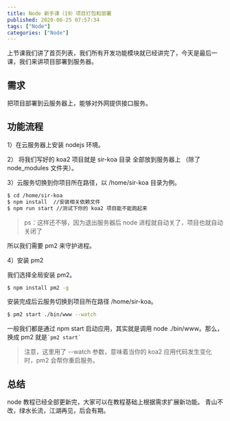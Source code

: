 ```yaml
---
title: Node 新手课（19）项目打包和部署
published: 2020-06-25 07:57:34
tags: ["Node"]
categories: ["Node"]
---
```




上节课我们讲了首页列表，我们所有开发功能模块就已经讲完了，今天是最后一课，我们来讲项目部署到服务器。

## 需求

把项目部署到云服务器上，能够对外网提供接口服务。

## 功能流程

1）在云服务器上安装 nodejs 环境。

2） 将我们写好的 koa2 项目就是 sir-koa 目录 全部放到服务器上 （除了 node_modules 文件夹）。

3）云服务切换到你项目所在路径，以 /home/sir-koa 目录为例。

```sh
$ cd /home/sir-koa
$ npm install  //安装相关依赖文件
$ npm run start //测试下你的 koa2 项目能不能跑起来
```

> ps：这样还不够，因为退出服务器后 node 进程就自动关了，项目也就自动关闭了

所以我们需要 pm2 来守护进程。

4）安装 pm2

我们选择全局安装 pm2。

```sh
$ npm install pm2 -g
```

安装完成后云服务切换到项目所在路径 /home/sir-koa。

```sh
$ pm2 start ./bin/www --watch
```

一般我们都是通过 npm start 启动应用，其实就是调用 node ./bin/www。那么，换成 pm2 就是`` `pm2 start` ``

> 注意，这里用了 --watch 参数，意味着当你的 koa2 应用代码发生变化时，pm2 会帮你重启服务。


## 总结

node 教程已经全部更新完，大家可以在教程基础上根据需求扩展新功能。
青山不改，绿水长流，江湖再见，后会有期。
